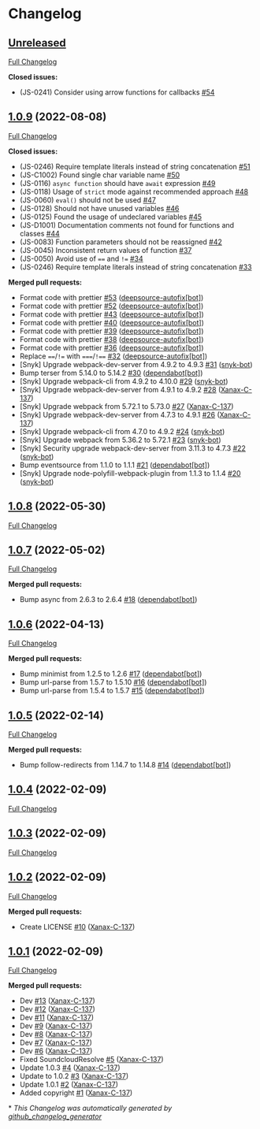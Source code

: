 # Changelog

## [Unreleased](https://github.com/FlawCra/FlawCraLIB/tree/HEAD)

[Full Changelog](https://github.com/FlawCra/FlawCraLIB/compare/1.0.9...HEAD)

**Closed issues:**

- \(JS-0241\) Consider using arrow functions for callbacks [\#54](https://github.com/FlawCra/FlawCraLIB/issues/54)

## [1.0.9](https://github.com/FlawCra/FlawCraLIB/tree/1.0.9) (2022-08-08)

[Full Changelog](https://github.com/FlawCra/FlawCraLIB/compare/1.0.8...1.0.9)

**Closed issues:**

- \(JS-0246\) Require template literals instead of string concatenation [\#51](https://github.com/FlawCra/FlawCraLIB/issues/51)
- \(JS-C1002\) Found single char variable name [\#50](https://github.com/FlawCra/FlawCraLIB/issues/50)
- \(JS-0116\) `async function` should have `await` expression [\#49](https://github.com/FlawCra/FlawCraLIB/issues/49)
- \(JS-0118\) Usage of `strict` mode against recommended approach [\#48](https://github.com/FlawCra/FlawCraLIB/issues/48)
- \(JS-0060\) `eval()` should not be used [\#47](https://github.com/FlawCra/FlawCraLIB/issues/47)
- \(JS-0128\) Should not have unused variables [\#46](https://github.com/FlawCra/FlawCraLIB/issues/46)
- \(JS-0125\) Found the usage of undeclared variables [\#45](https://github.com/FlawCra/FlawCraLIB/issues/45)
- \(JS-D1001\) Documentation comments not found for functions and classes [\#44](https://github.com/FlawCra/FlawCraLIB/issues/44)
- \(JS-0083\) Function parameters should not be reassigned [\#42](https://github.com/FlawCra/FlawCraLIB/issues/42)
- \(JS-0045\) Inconsistent return values of function [\#37](https://github.com/FlawCra/FlawCraLIB/issues/37)
- \(JS-0050\) Avoid use of `==` and `!=` [\#34](https://github.com/FlawCra/FlawCraLIB/issues/34)
- \(JS-0246\) Require template literals instead of string concatenation [\#33](https://github.com/FlawCra/FlawCraLIB/issues/33)

**Merged pull requests:**

- Format code with prettier [\#53](https://github.com/FlawCra/FlawCraLIB/pull/53) ([deepsource-autofix[bot]](https://github.com/apps/deepsource-autofix))
- Format code with prettier [\#52](https://github.com/FlawCra/FlawCraLIB/pull/52) ([deepsource-autofix[bot]](https://github.com/apps/deepsource-autofix))
- Format code with prettier [\#43](https://github.com/FlawCra/FlawCraLIB/pull/43) ([deepsource-autofix[bot]](https://github.com/apps/deepsource-autofix))
- Format code with prettier [\#40](https://github.com/FlawCra/FlawCraLIB/pull/40) ([deepsource-autofix[bot]](https://github.com/apps/deepsource-autofix))
- Format code with prettier [\#39](https://github.com/FlawCra/FlawCraLIB/pull/39) ([deepsource-autofix[bot]](https://github.com/apps/deepsource-autofix))
- Format code with prettier [\#38](https://github.com/FlawCra/FlawCraLIB/pull/38) ([deepsource-autofix[bot]](https://github.com/apps/deepsource-autofix))
- Format code with prettier [\#36](https://github.com/FlawCra/FlawCraLIB/pull/36) ([deepsource-autofix[bot]](https://github.com/apps/deepsource-autofix))
- Replace  `==`/`!=` with `===`/`!==` [\#32](https://github.com/FlawCra/FlawCraLIB/pull/32) ([deepsource-autofix[bot]](https://github.com/apps/deepsource-autofix))
- \[Snyk\] Upgrade webpack-dev-server from 4.9.2 to 4.9.3 [\#31](https://github.com/FlawCra/FlawCraLIB/pull/31) ([snyk-bot](https://github.com/snyk-bot))
- Bump terser from 5.14.0 to 5.14.2 [\#30](https://github.com/FlawCra/FlawCraLIB/pull/30) ([dependabot[bot]](https://github.com/apps/dependabot))
- \[Snyk\] Upgrade webpack-cli from 4.9.2 to 4.10.0 [\#29](https://github.com/FlawCra/FlawCraLIB/pull/29) ([snyk-bot](https://github.com/snyk-bot))
- \[Snyk\] Upgrade webpack-dev-server from 4.9.1 to 4.9.2 [\#28](https://github.com/FlawCra/FlawCraLIB/pull/28) ([Xanax-C-137](https://github.com/Xanax-C-137))
- \[Snyk\] Upgrade webpack from 5.72.1 to 5.73.0 [\#27](https://github.com/FlawCra/FlawCraLIB/pull/27) ([Xanax-C-137](https://github.com/Xanax-C-137))
- \[Snyk\] Upgrade webpack-dev-server from 4.7.3 to 4.9.1 [\#26](https://github.com/FlawCra/FlawCraLIB/pull/26) ([Xanax-C-137](https://github.com/Xanax-C-137))
- \[Snyk\] Upgrade webpack-cli from 4.7.0 to 4.9.2 [\#24](https://github.com/FlawCra/FlawCraLIB/pull/24) ([snyk-bot](https://github.com/snyk-bot))
- \[Snyk\] Upgrade webpack from 5.36.2 to 5.72.1 [\#23](https://github.com/FlawCra/FlawCraLIB/pull/23) ([snyk-bot](https://github.com/snyk-bot))
- \[Snyk\] Security upgrade webpack-dev-server from 3.11.3 to 4.7.3 [\#22](https://github.com/FlawCra/FlawCraLIB/pull/22) ([snyk-bot](https://github.com/snyk-bot))
- Bump eventsource from 1.1.0 to 1.1.1 [\#21](https://github.com/FlawCra/FlawCraLIB/pull/21) ([dependabot[bot]](https://github.com/apps/dependabot))
- \[Snyk\] Upgrade node-polyfill-webpack-plugin from 1.1.3 to 1.1.4 [\#20](https://github.com/FlawCra/FlawCraLIB/pull/20) ([snyk-bot](https://github.com/snyk-bot))

## [1.0.8](https://github.com/FlawCra/FlawCraLIB/tree/1.0.8) (2022-05-30)

[Full Changelog](https://github.com/FlawCra/FlawCraLIB/compare/1.0.7...1.0.8)

## [1.0.7](https://github.com/FlawCra/FlawCraLIB/tree/1.0.7) (2022-05-02)

[Full Changelog](https://github.com/FlawCra/FlawCraLIB/compare/1.0.6...1.0.7)

**Merged pull requests:**

- Bump async from 2.6.3 to 2.6.4 [\#18](https://github.com/FlawCra/FlawCraLIB/pull/18) ([dependabot[bot]](https://github.com/apps/dependabot))

## [1.0.6](https://github.com/FlawCra/FlawCraLIB/tree/1.0.6) (2022-04-13)

[Full Changelog](https://github.com/FlawCra/FlawCraLIB/compare/1.0.5...1.0.6)

**Merged pull requests:**

- Bump minimist from 1.2.5 to 1.2.6 [\#17](https://github.com/FlawCra/FlawCraLIB/pull/17) ([dependabot[bot]](https://github.com/apps/dependabot))
- Bump url-parse from 1.5.7 to 1.5.10 [\#16](https://github.com/FlawCra/FlawCraLIB/pull/16) ([dependabot[bot]](https://github.com/apps/dependabot))
- Bump url-parse from 1.5.4 to 1.5.7 [\#15](https://github.com/FlawCra/FlawCraLIB/pull/15) ([dependabot[bot]](https://github.com/apps/dependabot))

## [1.0.5](https://github.com/FlawCra/FlawCraLIB/tree/1.0.5) (2022-02-14)

[Full Changelog](https://github.com/FlawCra/FlawCraLIB/compare/1.0.4...1.0.5)

**Merged pull requests:**

- Bump follow-redirects from 1.14.7 to 1.14.8 [\#14](https://github.com/FlawCra/FlawCraLIB/pull/14) ([dependabot[bot]](https://github.com/apps/dependabot))

## [1.0.4](https://github.com/FlawCra/FlawCraLIB/tree/1.0.4) (2022-02-09)

[Full Changelog](https://github.com/FlawCra/FlawCraLIB/compare/1.0.3...1.0.4)

## [1.0.3](https://github.com/FlawCra/FlawCraLIB/tree/1.0.3) (2022-02-09)

[Full Changelog](https://github.com/FlawCra/FlawCraLIB/compare/1.0.2...1.0.3)

## [1.0.2](https://github.com/FlawCra/FlawCraLIB/tree/1.0.2) (2022-02-09)

[Full Changelog](https://github.com/FlawCra/FlawCraLIB/compare/1.0.1...1.0.2)

**Merged pull requests:**

- Create LICENSE [\#10](https://github.com/FlawCra/FlawCraLIB/pull/10) ([Xanax-C-137](https://github.com/Xanax-C-137))

## [1.0.1](https://github.com/FlawCra/FlawCraLIB/tree/1.0.1) (2022-02-09)

[Full Changelog](https://github.com/FlawCra/FlawCraLIB/compare/269f8e5177ec5041abcb044594187d2950ab5fad...1.0.1)

**Merged pull requests:**

- Dev [\#13](https://github.com/FlawCra/FlawCraLIB/pull/13) ([Xanax-C-137](https://github.com/Xanax-C-137))
- Dev [\#12](https://github.com/FlawCra/FlawCraLIB/pull/12) ([Xanax-C-137](https://github.com/Xanax-C-137))
- Dev [\#11](https://github.com/FlawCra/FlawCraLIB/pull/11) ([Xanax-C-137](https://github.com/Xanax-C-137))
- Dev [\#9](https://github.com/FlawCra/FlawCraLIB/pull/9) ([Xanax-C-137](https://github.com/Xanax-C-137))
- Dev [\#8](https://github.com/FlawCra/FlawCraLIB/pull/8) ([Xanax-C-137](https://github.com/Xanax-C-137))
- Dev [\#7](https://github.com/FlawCra/FlawCraLIB/pull/7) ([Xanax-C-137](https://github.com/Xanax-C-137))
- Dev [\#6](https://github.com/FlawCra/FlawCraLIB/pull/6) ([Xanax-C-137](https://github.com/Xanax-C-137))
- Fixed SoundcloudResolve [\#5](https://github.com/FlawCra/FlawCraLIB/pull/5) ([Xanax-C-137](https://github.com/Xanax-C-137))
- Update 1.0.3 [\#4](https://github.com/FlawCra/FlawCraLIB/pull/4) ([Xanax-C-137](https://github.com/Xanax-C-137))
- Update to 1.0.2 [\#3](https://github.com/FlawCra/FlawCraLIB/pull/3) ([Xanax-C-137](https://github.com/Xanax-C-137))
- Update 1.0.1 [\#2](https://github.com/FlawCra/FlawCraLIB/pull/2) ([Xanax-C-137](https://github.com/Xanax-C-137))
- Added copyright [\#1](https://github.com/FlawCra/FlawCraLIB/pull/1) ([Xanax-C-137](https://github.com/Xanax-C-137))



\* *This Changelog was automatically generated by [github_changelog_generator](https://github.com/github-changelog-generator/github-changelog-generator)*
